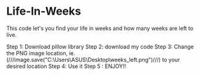 # Life-In-Weeks
This code let's you find your life in weeks and how many weeks are left to live.

Step 1: Download pillow library
Step 2: download my code
Step 3: Change the PNG image location, ie.(///image.save("C:\\Users\\ASUS\\Desktop\\weeks_left.png")///) to your desired location
Step 4: Use it
Step 5 : ENJOY!!
